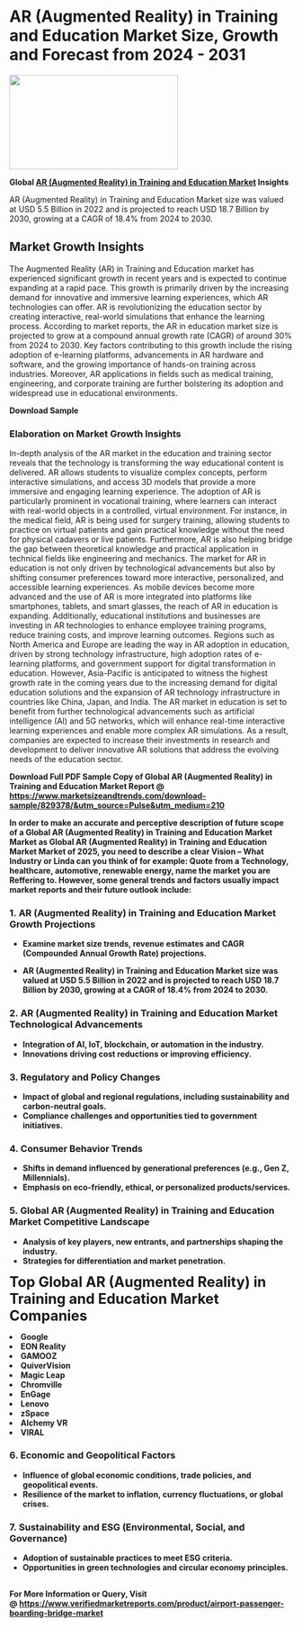 <H1>AR (Augmented Reality) in Training and Education Market Size, Growth and Forecast from 2024 - 2031</H1><img class="aligncenter size-medium wp-image-584254" src="https://thirdeyenews.in/wp-content/uploads/2024/09/Global-Market-Research-300x168.jpeg" alt="" width="300" height="168" /><p><strong>Global&nbsp;<a href="https://www.marketsizeandtrends.com/download-sample/829378/&amp;utm_source=Pulse&amp;utm_medium=210">AR (Augmented Reality) in Training and Education Market</a> Insights</strong></p><p>AR (Augmented Reality) in Training and Education Market size was valued at USD 5.5 Billion in 2022 and is projected to reach USD 18.7 Billion by 2030, growing at a CAGR of 18.4% from 2024 to 2030.</p><p><h2>Market Growth Insights</h2> <p>The Augmented Reality (AR) in Training and Education market has experienced significant growth in recent years and is expected to continue expanding at a rapid pace. This growth is primarily driven by the increasing demand for innovative and immersive learning experiences, which AR technologies can offer. AR is revolutionizing the education sector by creating interactive, real-world simulations that enhance the learning process. According to market reports, the AR in education market size is projected to grow at a compound annual growth rate (CAGR) of around 30% from 2024 to 2030. Key factors contributing to this growth include the rising adoption of e-learning platforms, advancements in AR hardware and software, and the growing importance of hands-on training across industries. Moreover, AR applications in fields such as medical training, engineering, and corporate training are further bolstering its adoption and widespread use in educational environments.</p> <p><strong>Download Sample</strong></p> <h3>Elaboration on Market Growth Insights</h3> <p>In-depth analysis of the AR market in the education and training sector reveals that the technology is transforming the way educational content is delivered. AR allows students to visualize complex concepts, perform interactive simulations, and access 3D models that provide a more immersive and engaging learning experience. The adoption of AR is particularly prominent in vocational training, where learners can interact with real-world objects in a controlled, virtual environment. For instance, in the medical field, AR is being used for surgery training, allowing students to practice on virtual patients and gain practical knowledge without the need for physical cadavers or live patients. Furthermore, AR is also helping bridge the gap between theoretical knowledge and practical application in technical fields like engineering and mechanics. The market for AR in education is not only driven by technological advancements but also by shifting consumer preferences toward more interactive, personalized, and accessible learning experiences. As mobile devices become more advanced and the use of AR is more integrated into platforms like smartphones, tablets, and smart glasses, the reach of AR in education is expanding. Additionally, educational institutions and businesses are investing in AR technologies to enhance employee training programs, reduce training costs, and improve learning outcomes. Regions such as North America and Europe are leading the way in AR adoption in education, driven by strong technology infrastructure, high adoption rates of e-learning platforms, and government support for digital transformation in education. However, Asia-Pacific is anticipated to witness the highest growth rate in the coming years due to the increasing demand for digital education solutions and the expansion of AR technology infrastructure in countries like China, Japan, and India. The AR market in education is set to benefit from further technological advancements such as artificial intelligence (AI) and 5G networks, which will enhance real-time interactive learning experiences and enable more complex AR simulations. As a result, companies are expected to increase their investments in research and development to deliver innovative AR solutions that address the evolving needs of the education sector.</p> <p><strong></p><p><span class=""><strong>Download Full PDF Sample Copy of Global AR (Augmented Reality) in Training and Education Market Report</strong> @ <a href="https://www.marketsizeandtrends.com/download-sample/829378/&amp;utm_source=Pulse&amp;utm_medium=210" target="_blank">https://www.marketsizeandtrends.com/download-sample/829378/&amp;utm_source=Pulse&amp;utm_medium=210</a></span></p><p>In order to make an accurate and perceptive description of future scope of a Global&nbsp;AR (Augmented Reality) in Training and Education Market Market as Global&nbsp;AR (Augmented Reality) in Training and Education Market Market of 2025, you need to describe a clear Vision &ndash; What Industry or Linda can you think of for example: Quote from a Technology, healthcare, automotive, renewable energy, name the market you are Reffering to. However, some general trends and factors usually impact market reports and their future outlook include:</p><h3>1.&nbsp;<strong>AR (Augmented Reality) in Training and Education Market Growth Projections</strong></h3><ul><li>Examine market size trends, revenue estimates and CAGR (Compounded Annual Growth Rate) projections.</li><li><p>AR (Augmented Reality) in Training and Education Market size was valued at USD 5.5 Billion in 2022 and is projected to reach USD 18.7 Billion by 2030, growing at a CAGR of 18.4% from 2024 to 2030.</p></li></ul><h3>2.&nbsp;<strong>AR (Augmented Reality) in Training and Education Market Technological Advancements</strong></h3><ul><li>Integration of AI, IoT, blockchain, or automation in the industry.</li><li>Innovations driving cost reductions or improving efficiency.</li></ul><h3>3.&nbsp;<strong>Regulatory and Policy Changes</strong></h3><ul><li>Impact of global and regional regulations, including sustainability and carbon-neutral goals.</li><li>Compliance challenges and opportunities tied to government initiatives.</li></ul><h3>4.&nbsp;<strong>Consumer Behavior Trends</strong></h3><ul><li>Shifts in demand influenced by generational preferences (e.g., Gen Z, Millennials).</li><li>Emphasis on eco-friendly, ethical, or personalized products/services.</li></ul><h3>5.&nbsp;<strong>Global AR (Augmented Reality) in Training and Education Market Competitive Landscape</strong></h3><ul><li>Analysis of key players, new entrants, and partnerships shaping the industry.</li><li>Strategies for differentiation and market penetration.</li></ul><p data-pm-slice="1 1 []"><span style="color: inherit; font-family: inherit; font-size: 25px;">Top Global AR (Augmented Reality) in Training and Education Market Companies</span></p><div class="" data-test-id=""><p><li>Google</li><li> EON Reality</li><li> GAMOOZ</li><li> QuiverVision</li><li> Magic Leap</li><li> Chromville</li><li> EnGage</li><li> Lenovo</li><li> zSpace</li><li> Alchemy VR</li><li> VIRAL</li></p></div><h3>6.&nbsp;<strong>Economic and Geopolitical Factors</strong></h3><ul><li>Influence of global economic conditions, trade policies, and geopolitical events.</li><li>Resilience of the market to inflation, currency fluctuations, or global crises.</li></ul><h3>7.&nbsp;<strong>Sustainability and ESG (Environmental, Social, and Governance)</strong></h3><ul><li>Adoption of sustainable practices to meet ESG criteria.</li><li>Opportunities in green technologies and circular economy principles.</li></ul><h2><strong style="font-size: 14px;">For More Information or Query, Visit @&nbsp;</strong><a style="background-color: #ffffff; font-size: 14px;" href="https://www.marketsizeandtrends.com/report/ar-augmented-reality-in-training-and-education-market/" target="_blank">https://www.verifiedmarketreports.com/product/airport-passenger-boarding-bridge-market</a></h2>
